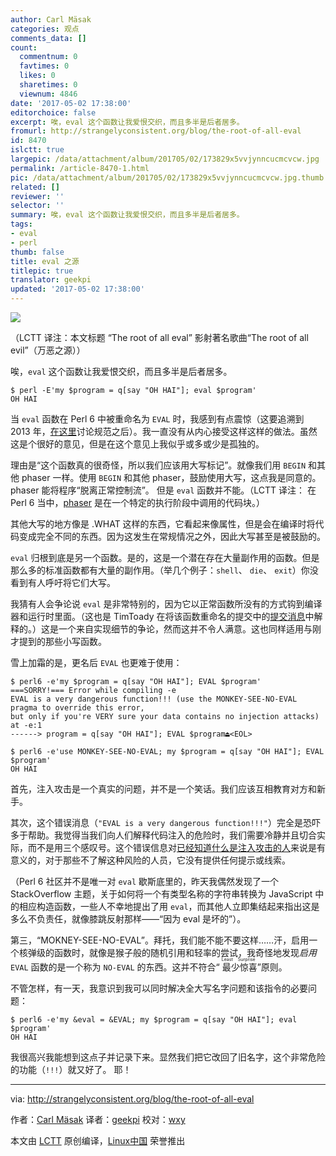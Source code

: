 ```yaml
---
author: Carl Mäsak
categories: 观点
comments_data: []
count:
  commentnum: 0
  favtimes: 0
  likes: 0
  sharetimes: 0
  viewnum: 4846
date: '2017-05-02 17:38:00'
editorchoice: false
excerpt: 唉，eval 这个函数让我爱恨交织，而且多半是后者居多。
fromurl: http://strangelyconsistent.org/blog/the-root-of-all-eval
id: 8470
islctt: true
largepic: /data/attachment/album/201705/02/173829x5vvjynncucmcvcw.jpg
permalink: /article-8470-1.html
pic: /data/attachment/album/201705/02/173829x5vvjynncucmcvcw.jpg.thumb.jpg
related: []
reviewer: ''
selector: ''
summary: 唉，eval 这个函数让我爱恨交织，而且多半是后者居多。
tags:
- eval
- perl
thumb: false
title: eval 之源
titlepic: true
translator: geekpi
updated: '2017-05-02 17:38:00'
---
```


![](/data/attachment/album/201705/02/173829x5vvjynncucmcvcw.jpg)


（LCTT 译注：本文标题 “The root of all eval” 影射著名歌曲“The root of all evil”（万恶之源））


唉，`eval` 这个函数让我爱恨交织，而且多半是后者居多。



```
$ perl -E'my $program = q[say "OH HAI"]; eval $program'
OH HAI

```

当 `eval` 函数在 Perl 6 中被重命名为 `EVAL` 时，我感到有点震惊（这要追溯到 2013 年，[在这里](https://github.com/perl6/specs/issues/50)讨论规范之后）。我一直没有从内心接受这样这样的做法。虽然这是个很好的意见，但是在这个意见上我似乎或多或少是孤独的。


理由是“这个函数真的很奇怪，所以我们应该用大写标记”。就像我们用 `BEGIN` 和其他 phaser 一样。使用 `BEGIN` 和其他 phaser，鼓励使用大写，这点我是同意的。phaser 能将程序“脱离正常控制流”。 但是 `eval` 函数并不能。（LCTT 译注： 在 Perl 6 当中，[phaser](https://docs.perl6.org/language/phasers) 是在一个特定的执行阶段中调用的代码块。）


其他大写的地方像是 .WHAT 这样的东西，它看起来像属性，但是会在编译时将代码变成完全不同的东西。因为这发生在常规情况之外，因此大写甚至是被鼓励的。


`eval` 归根到底是另一个函数。是的，这是一个潜在存在大量副作用的函数。但是那么多的标准函数都有大量的副作用。（举几个例子：`shell`、 `die`、 `exit`）你没看到有人呼吁将它们大写。


我猜有人会争论说 `eval` 是非常特别的，因为它以正常函数所没有的方式钩到编译器和运行时里面。（这也是 TimToady 在将该函数重命名的提交中的[提交消息](https://github.com/perl6/specs/commit/0b7df09ecc096eed5dc30f3dbdf568bbfd9de8f6)中解释的。）这是一个来自实现细节的争论，然而这并不令人满意。这也同样适用与刚才提到的那些小写函数。


雪上加霜的是，更名后 `EVAL` 也更难于使用：



```
$ perl6 -e'my $program = q[say "OH HAI"]; EVAL $program'
===SORRY!=== Error while compiling -e
EVAL is a very dangerous function!!! (use the MONKEY-SEE-NO-EVAL pragma to override this error,
but only if you're VERY sure your data contains no injection attacks)
at -e:1
------> program = q[say "OH HAI"]; EVAL $program⏏<EOL>

$ perl6 -e'use MONKEY-SEE-NO-EVAL; my $program = q[say "OH HAI"]; EVAL $program'
OH HAI

```

首先，注入攻击是一个真实的问题，并不是一个笑话。我们应该互相教育对方和新手。


其次，这个错误消息（`"EVAL is a very dangerous function!!!"`）完全是恐吓多于帮助。我觉得当我们向人们解释代码注入的危险时，我们需要冷静并且切合实际，而不是用三个感叹号。这个错误信息对[已经知道什么是注入攻击的人](http://bobby-tables.com/)来说是有意义的，对于那些不了解这种风险的人员，它没有提供任何提示或线索。


（Perl 6 社区并不是唯一对 `eval` 歇斯底里的，昨天我偶然发现了一个 StackOverflow 主题，关于如何将一个有类型名称的字符串转换为 JavaScript 中的相应构造函数，一些人不幸地提出了用 `eval`，而其他人立即集结起来指出这是多么不负责任，就像膝跳反射那样——“因为 eval 是坏的”）。


第三，“MOKNEY-SEE-NO-EVAL”。拜托，我们能不能不要这样……汗，启用一个核弹级的函数时，就像是猴子般的随机引用和轻率的尝试，我奇怪地发现*启用* `EVAL` 函数的是一个称为 `NO-EVAL` 的东西。这并不符合“<ruby> 最少惊喜 <rt>  Least Surprise </rt></ruby>”原则。


不管怎样，有一天，我意识到我可以同时解决全大写名字问题和该指令的必要问题：



```
$ perl6 -e'my &eval = &EVAL; my $program = q[say "OH HAI"]; eval $program'
OH HAI

```

我很高兴我能想到这点子并记录下来。显然我们把它改回了旧名字，这个非常危险的功能（`!!!`）就又好了。 耶！




---


via: <http://strangelyconsistent.org/blog/the-root-of-all-eval>


作者：[Carl Mäsak](http://strangelyconsistent.org/about) 译者：[geekpi](https://github.com/geekpi) 校对：[wxy](https://github.com/wxy)


本文由 [LCTT](https://github.com/LCTT/TranslateProject) 原创编译，[Linux中国](https://linux.cn/) 荣誉推出
